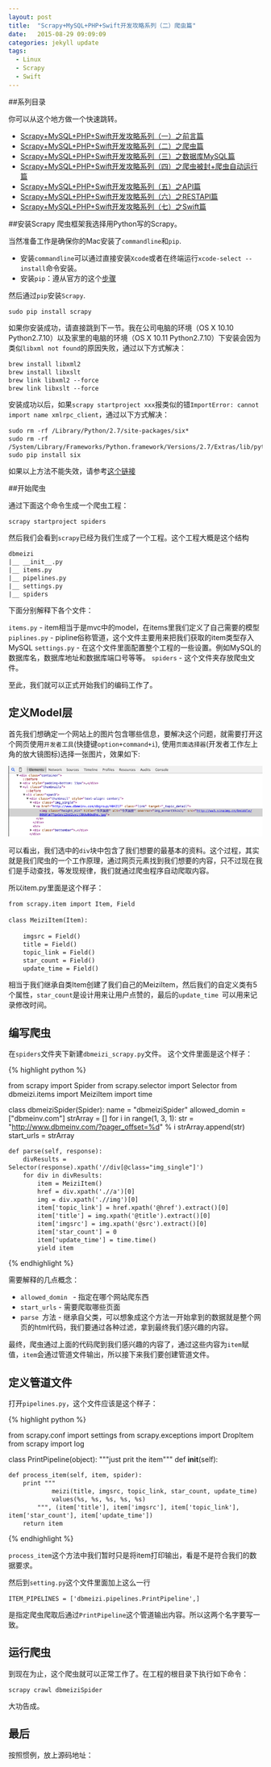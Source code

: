 ```yaml
---
layout: post
title:  "Scrapy+MySQL+PHP+Swift开发攻略系列（二）爬虫篇"
date:   2015-08-29 09:09:09
categories: jekyll update
tags:
  - Linux
  - Scrapy
  - Swift
---
```


##系列目录

你可以从这个地方做一个快速跳转。

- [Scrapy+MySQL+PHP+Swift开发攻略系列（一）之前言篇](http://blog.coderharry.com/2015/08/08/fullstack-of-Scrapy+MySQL+PHP+Swift.html)
- [Scrapy+MySQL+PHP+Swift开发攻略系列（二）之爬虫篇]()
- [Scrapy+MySQL+PHP+Swift开发攻略系列（三）之数据库MySQL篇]()
- [Scrapy+MySQL+PHP+Swift开发攻略系列（四）之爬虫被封+爬虫自动运行篇]()
- [Scrapy+MySQL+PHP+Swift开发攻略系列（五）之API篇]()
- [Scrapy+MySQL+PHP+Swift开发攻略系列（六）之RESTAPI篇]()
- [Scrapy+MySQL+PHP+Swift开发攻略系列（七）之Swift篇]()

##安装Scrapy
爬虫框架我选择用Python写的Scrapy。

当然准备工作是确保你的Mac安装了`commandline`和`pip`.

- 安装`commandline`可以通过直接安装`Xcode`或者在终端运行`xcode-select --install`命令安装。
- 安装`pip`：遵从官方的这个[步骤](https://pip.pypa.io/en/stable/installing.html#install-pip)

然后通过`pip`安装`Scrapy`.
	
	sudo pip install scrapy
	
如果你安装成功，请直接跳到下一节。我在公司电脑的环境（OS X 10.10 Python2.7.10）以及家里的电脑的环境（OS X 10.11 Python2.7.10）下安装会因为类似`libxml not found`的原因失败，通过以下方式解决：

	brew install libxml2
	brew install libxslt
	brew link libxml2 --force
	brew link libxslt --force


安装成功以后，如果`scrapy startproject xxx`报类似的错`ImportError: cannot import name xmlrpc_client`，通过以下方式解决：

	sudo rm -rf /Library/Python/2.7/site-packages/six*
	sudo rm -rf /System/Library/Frameworks/Python.framework/Versions/2.7/Extras/lib/python/six*
	sudo pip install six

如果以上方法不能失效，请参考[这个链接](http://stackoverflow.com/questions/30964836/scrapy-throws-importerror-cannot-import-name-xmlrpc-client)

##开始爬虫

通过下面这个命令生成一个爬虫工程：

	scrapy startproject spiders
	
然后我们会看到`scrapy`已经为我们生成了一个工程。这个工程大概是这个结构
	
	dbmeizi
	|__ __init__.py
	|__ items.py
	|__ pipelines.py
	|__ settings.py
	|__ spiders

下面分别解释下各个文件：

`items.py` - item相当于是mvc中的model，在items里我们定义了自己需要的模型
`piplines.py` - pipline俗称管道，这个文件主要用来把我们获取的item类型存入MySQL
`settings.py` -  在这个文件里面配置整个工程的一些设置。例如MySQL的数据库名，数据库地址和数据库端口号等等。
`spiders` - 这个文件夹存放爬虫文件。

至此，我们就可以正式开始我们的编码工作了。

## 定义Model层

首先我们想确定一个网站上的图片包含哪些信息，要解决这个问题，就需要打开这个网页使用`开发者工具`(快捷键`option+command+i`), 使用`页面选择器`(开发者工作左上角的放大镜图标)选择一张图片，效果如下:

![](/assets/2015/img_spiders01.png)


可以看出，我们选中的`div`块中包含了我们想要的最基本的资料。这个过程，其实就是我们爬虫的一个工作原理，通过网页元素找到我们想要的内容，只不过现在我们是手动查找，等发现规律，我们就通过爬虫程序自动爬取内容。

所以item.py里面是这个样子：

	from scrapy.item import Item, Field

	class MeiziItem(Item):
	
		imgsrc = Field()
    	title = Field()
    	topic_link = Field()
    	star_count = Field()
    	update_time = Field()
    	
相当于我们继承自类Item创建了我们自己的MeiziItem，然后我们的自定义类有5个属性，`star_count`是设计用来让用户点赞的，最后的`update_time `可以用来记录修改时间。

## 编写爬虫

在`spiders`文件夹下新建`dbmeizi_scrapy.py`文件。
这个文件里面是这个样子：

{% highlight python %}

from scrapy import Spider
from scrapy.selector import Selector
from dbmeizi.items import MeiziItem
import time

class dbmeiziSpider(Spider):
    name = "dbmeiziSpider"
    allowed_domin =["dbmeinv.com"]
    strArray = []
    for i in range(1, 3, 1):
        str = "http://www.dbmeinv.com/?pager_offset=%d" % i
        strArray.append(str)
    start_urls = strArray
            
    def parse(self, response):
        divResults = Selector(response).xpath('//div[@class="img_single"]')
        for div in divResults:
            item = MeiziItem()
            href = div.xpath('.//a')[0]
            img = div.xpath('.//img')[0]
            item['topic_link'] = href.xpath('@href').extract()[0]
            item['title'] = img.xpath('@title').extract()[0] 
            item['imgsrc'] = img.xpath('@src').extract()[0]
            item['star_count'] = 0
            item['update_time'] = time.time()
            yield item
    
{% endhighlight %}

需要解释的几点概念：

- `allowed_domin ` - 指定在哪个网站爬东西
- `start_urls` - 需要爬取哪些页面
- `parse `方法 - 继承自父类，可以想象成这个方法一开始拿到的数据就是整个网页的html代码，我们要通过各种过滤，拿到最终我们感兴趣的内容。

最终，爬虫通过上面的代码爬到我们感兴趣的内容了，通过这些内容为`item`赋值，`item`会通过管道文件输出，所以接下来我们要创建管道文件。

## 定义管道文件

打开`pipelines.py`，这个文件应该是这个样子：

{% highlight python %}

from scrapy.conf import settings
from scrapy.exceptions import DropItem
from scrapy import log

class PrintPipeline(object):
    """just prit the item"""
    def __init__(self):
        
    def process_item(self, item, spider):
        print """
                meizi(title, imgsrc, topic_link, star_count, update_time) 
                values(%s, %s, %s, %s, %s)
            """, (item['title'], item['imgsrc'], item['topic_link'], item['star_count'], item['update_time'])
        return item

{% endhighlight %}

`process_item`这个方法中我们暂时只是将item打印输出，看是不是符合我们的数据要求。

然后到`setting.py`这个文件里面加上这么一行
	
	ITEM_PIPELINES = ['dbmeizi.pipelines.PrintPipeline',] 

是指定爬虫爬取后通过`PrintPipeline`这个管道输出内容。所以这两个名字要写一致。

## 运行爬虫
到现在为止，这个爬虫就可以正常工作了。在工程的根目录下执行如下命令：

	scrapy crawl dbmeiziSpider



大功告成。

## 最后

按照惯例，放上源码地址：




